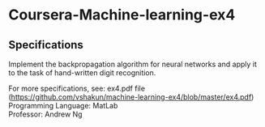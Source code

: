 # Coursera-Machine-learning-ex4

## Specifications

Implement the backpropagation algorithm for neural networks and apply it to the task of hand-written digit recognition.

For more specifications, see: ex4.pdf file (https://github.com/vshakun/machine-learning-ex4/blob/master/ex4.pdf)
Programming Language: MatLab <br/>
Professor: Andrew Ng 
